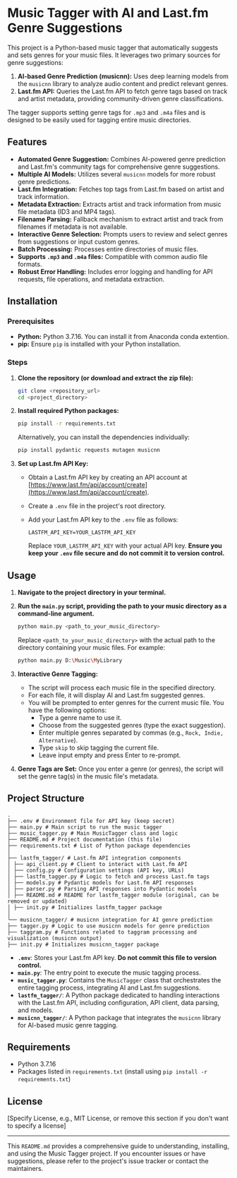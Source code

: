       
# Music Tagger with AI and Last.fm Genre Suggestions

This project is a Python-based music tagger that automatically suggests and sets genres for your music files. It leverages two primary sources for genre suggestions:

1.  **AI-based Genre Prediction (musicnn):** Uses deep learning models from the `musicnn` library to analyze audio content and predict relevant genres.
2.  **Last.fm API:** Queries the Last.fm API to fetch genre tags based on track and artist metadata, providing community-driven genre classifications.

The tagger supports setting genre tags for `.mp3` and `.m4a` files and is designed to be easily used for tagging entire music directories.

## Features

*   **Automated Genre Suggestion:** Combines AI-powered genre prediction and Last.fm's community tags for comprehensive genre suggestions.
*   **Multiple AI Models:** Utilizes several `musicnn` models for more robust genre predictions.
*   **Last.fm Integration:** Fetches top tags from Last.fm based on artist and track information.
*   **Metadata Extraction:** Extracts artist and track information from music file metadata (ID3 and MP4 tags).
*   **Filename Parsing:** Fallback mechanism to extract artist and track from filenames if metadata is not available.
*   **Interactive Genre Selection:** Prompts users to review and select genres from suggestions or input custom genres.
*   **Batch Processing:** Processes entire directories of music files.
*   **Supports `.mp3` and `.m4a` files:** Compatible with common audio file formats.
*   **Robust Error Handling:** Includes error logging and handling for API requests, file operations, and metadata extraction.

## Installation

### Prerequisites

*   **Python:** Python 3.7.16. You can install it from Anaconda conda extention.
*   **pip:**  Ensure `pip` is installed with your Python installation.

### Steps

1.  **Clone the repository (or download and extract the zip file):**

    ```bash
    git clone <repository_url>
    cd <project_directory>
    ```

2.  **Install required Python packages:**

    ```bash
    pip install -r requirements.txt
    ```

    Alternatively, you can install the dependencies individually:

    ```bash
    pip install pydantic requests mutagen musicnn
    ```

3.  **Set up Last.fm API Key:**

    *   Obtain a Last.fm API key by creating an API account at [https://www.last.fm/api/account/create](https://www.last.fm/api/account/create).
    *   Create a `.env` file in the project's root directory.
    *   Add your Last.fm API key to the `.env` file as follows:

        ```
        LASTFM_API_KEY=YOUR_LASTFM_API_KEY
        ```

        Replace `YOUR_LASTFM_API_KEY` with your actual API key. **Ensure you keep your `.env` file secure and do not commit it to version control.**

## Usage

1.  **Navigate to the project directory in your terminal.**

2.  **Run the `main.py` script, providing the path to your music directory as a command-line argument.**

    ```bash
    python main.py <path_to_your_music_directory>
    ```

    Replace `<path_to_your_music_directory>` with the actual path to the directory containing your music files. For example:

    ```bash
    python main.py D:\Music\MyLibrary
    ```

3.  **Interactive Genre Tagging:**

    *   The script will process each music file in the specified directory.
    *   For each file, it will display AI and Last.fm suggested genres.
    *   You will be prompted to enter genres for the current music file. You have the following options:
        *   Type a genre name to use it.
        *   Choose from the suggested genres (type the exact suggestion).
        *   Enter multiple genres separated by commas (e.g., `Rock, Indie, Alternative`).
        *   Type `skip` to skip tagging the current file.
        *   Leave input empty and press Enter to re-prompt.

4.  **Genre Tags are Set:** Once you enter a genre (or genres), the script will set the genre tag(s) in the music file's metadata.

## Project Structure

    

```
.
├── .env # Environment file for API key (keep secret)
├── main.py # Main script to run the music tagger
├── music_tagger.py # Main MusicTagger class and logic
├── README.md # Project documentation (this file)
├── requirements.txt # List of Python package dependencies
│
├── lastfm_tagger/ # Last.fm API integration components
│ ├── api_client.py # Client to interact with Last.fm API
│ ├── config.py # Configuration settings (API key, URLs)
│ ├── lastfm_tagger.py # Logic to fetch and process Last.fm tags
│ ├── models.py # Pydantic models for Last.fm API responses
│ ├── parser.py # Parsing API responses into Pydantic models
│ ├── README.md # README for lastfm_tagger module (original, can be removed or updated)
│ ├── init.py # Initializes lastfm_tagger package
│
└── musicnn_tagger/ # musicnn integration for AI genre prediction
├── tagger.py # Logic to use musicnn models for genre prediction
├── taggram.py # Functions related to taggram processing and visualization (musicnn output)
├── init.py # Initializes musicnn_tagger package
```
      
*   **`.env`**: Stores your Last.fm API key. **Do not commit this file to version control.**
*   **`main.py`**: The entry point to execute the music tagging process.
*   **`music_tagger.py`**: Contains the `MusicTagger` class that orchestrates the entire tagging process, integrating AI and Last.fm suggestions.
*   **`lastfm_tagger/`**:  A Python package dedicated to handling interactions with the Last.fm API, including configuration, API client, data parsing, and models.
*   **`musicnn_tagger/`**: A Python package that integrates the `musicnn` library for AI-based music genre tagging.

## Requirements

*   Python 3.7.16
*   Packages listed in `requirements.txt` (install using `pip install -r requirements.txt`)

## License

[Specify License, e.g., MIT License, or remove this section if you don't want to specify a license]

---

This `README.md` provides a comprehensive guide to understanding, installing, and using the Music Tagger project. If you encounter issues or have suggestions, please refer to the project's issue tracker or contact the maintainers.

    